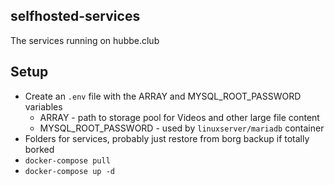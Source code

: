 ## selfhosted-services
The services running on hubbe.club

## Setup
- Create an `.env` file with the ARRAY and MYSQL_ROOT_PASSWORD variables
  - ARRAY - path to storage pool for Videos and other large file content
  - MYSQL_ROOT_PASSWORD - used by `linuxserver/mariadb` container
- Folders for services, probably just restore from borg backup if totally borked
- `docker-compose pull`
- `docker-compose up -d`
